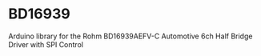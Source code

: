 # BD16939
Arduino library for the Rohm BD16939AEFV-C Automotive 6ch Half Bridge Driver with SPI Control
